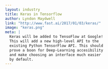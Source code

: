 ```yaml
---
layout: industry
title: Keras in Tensorflow
author: Lyndon Maydwell
link: "http://www.fast.ai/2017/01/03/keras/"
image: "keras.png"
meta: |
  Keras will be added to TensoFlow at Google!
  This will add a new high-level API to the
  existing Python TensorFlow API. This should
  prove a boon for Deep-Learning accesibility
  and make choosing an interface much easier
  by default.
---
```

